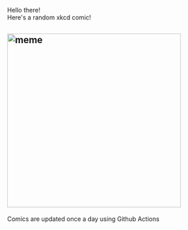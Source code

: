 Hello there! <br>Here's a random xkcd comic!<br>
## <img src="https://imgs.xkcd.com/comics/goldbach_conjectures.png" alt="meme" width="400"/><br>
Comics are updated once a day using Github Actions